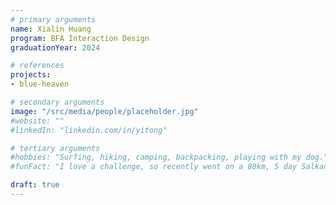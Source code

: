 ```yaml
---
# primary arguments
name: Xialin Huang
program: BFA Interaction Design
graduationYear: 2024

# references
projects:
- blue-heaven

# secondary arguments
image: "/src/media/people/placeholder.jpg"
#website: ""
#linkedIn: "linkedin.com/in/yitong"

# tertiary arguments
#hobbies: "Surfing, hiking, camping, backpacking, playing with my dog."
#funFact: "I love a challenge, so recently went on a 80km, 5 day Salkantay trek, hiking all the way to see Machu Picchu in Peru."

draft: true
---
```

